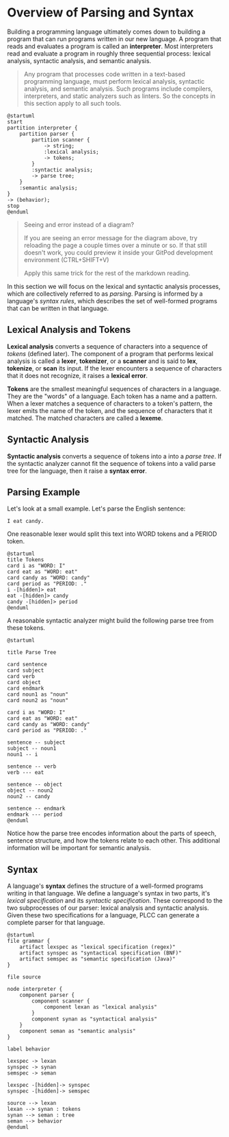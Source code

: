 # Overview of Parsing and Syntax

Building a programming language ultimately comes down to building a
program that can run programs written in our new language. A program that
reads and evaluates a program is called an **interpreter**. Most
interpreters read and evaluate a program in roughly three sequential
process: lexical analysis, syntactic analysis, and semantic analysis.

> Any program that processes code written in a text-based
> programming language, must perform lexical analysis, syntactic analysis,
> and semantic analysis. Such programs include compilers, interpreters,
> and static analyzers such as linters. So the concepts in this section
> apply to all such tools.

```plantuml
@startuml
start
partition interpreter {
    partition parser {
        partition scanner {
            -> string;
            :lexical analysis;
            -> tokens;
        }
        :syntactic analysis;
        -> parse tree;
    }
    :semantic analysis;
}
-> (behavior);
stop
@enduml
```

> Seeing and error instead of a diagram?
>
> If you are seeing an error message for the diagram above, try reloading
> the page a couple times over a minute or so. If that still doesn't work,
> you could preview it inside your GitPod development environment (CTRL+SHIFT+V)
>
> Apply this same trick for the rest of the markdown reading.

In this section we will focus on the lexical and syntactic analysis processes,
which are collectively referred to as *parsing*. Parsing is informed by
a language's *syntax rules*, which describes the set of well-formed programs
that can be written in that language.

## Lexical Analysis and Tokens

**Lexical analysis** converts a sequence of characters into a sequence
of *tokens* (defined later). The component of a program that
performs lexical analysis is called a **lexer**, **tokenizer**, or a
**scanner** and is said to **lex**, **tokenize**, or **scan** its input.
If the lexer encounters a sequence of characters that it does not
recognize, it raises a **lexical error**.

**Tokens** are the smallest meaningful sequences of characters in a
language. They are the "words" of a language. Each token has a
name and a pattern. When a lexer matches a sequence of characters to
a token's pattern, the lexer emits the name of the token, and the
sequence of characters that it matched. The matched characters are
called a **lexeme**.

## Syntactic Analysis

**Syntactic analysis** converts a sequence of tokens into a
into a *parse tree*. If the syntactic analyzer cannot fit the sequence
of tokens into a valid parse tree for the language, then it raise a
**syntax error**.

## Parsing Example

Let's look at a small example. Let's parse the English sentence:

    I eat candy.

One reasonable lexer would split this text into WORD tokens and a PERIOD
token.

```plantuml
@startuml
title Tokens
card i as "WORD: I"
card eat as "WORD: eat"
card candy as "WORD: candy"
card period as "PERIOD: ."
i -[hidden]> eat
eat -[hidden]> candy
candy -[hidden]> period
@enduml
```

A reasonable syntactic analyzer might build the following parse tree from
these tokens.

```plantuml
@startuml

title Parse Tree

card sentence
card subject
card verb
card object
card endmark
card noun1 as "noun"
card noun2 as "noun"

card i as "WORD: I"
card eat as "WORD: eat"
card candy as "WORD: candy"
card period as "PERIOD: ."

sentence -- subject
subject -- noun1
noun1 -- i

sentence -- verb
verb --- eat

sentence -- object
object -- noun2
noun2 -- candy

sentence -- endmark
endmark --- period
@enduml
```

Notice how the parse tree encodes information about the parts of speech,
sentence structure, and how the tokens relate to each other. This additional
information will be important for semantic analysis.

## Syntax

A language's **syntax** defines the structure of a well-formed programs
writing in that language. We define a language's syntax in two parts,
it's *lexical specification* and its *syntactic specification*.
These correspond to
the two subprocesses of our parser: lexical analysis and syntactic analysis.
Given these two specifications for a language,
PLCC can generate a complete parser for that language.

```plantuml
@startuml
file grammar {
    artifact lexspec as "lexical specification (regex)"
    artifact synspec as "syntactical specification (BNF)"
    artifact semspec as "semantic specification (Java)"
}

file source

node interpreter {
    component parser {
        component scanner {
            component lexan as "lexical analysis"
        }
        component synan as "syntactical analysis"
    }
    component seman as "semantic analysis"
}

label behavior

lexspec -> lexan
synspec -> synan
semspec -> seman

lexspec -[hidden]-> synspec
synspec -[hidden]-> semspec

source --> lexan
lexan --> synan : tokens
synan --> seman : tree
seman --> behavior
@enduml
```
